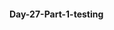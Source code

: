 #### Day-27-Part-1-testing
<!-- # Tasks performed:

## Assignment :
No assignment for today


# Practice content:
-  -->

